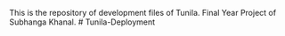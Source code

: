 This is the repository of development files of Tunila. Final Year Project of Subhanga Khanal.
#   T u n i l a - D e p l o y m e n t  
 